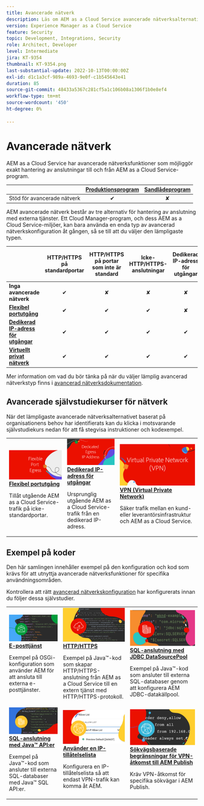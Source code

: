 ```yaml
---
title: Avancerade nätverk
description: Läs om AEM as a Cloud Service avancerade nätverksalternativ.
version: Experience Manager as a Cloud Service
feature: Security
topic: Development, Integrations, Security
role: Architect, Developer
level: Intermediate
jira: KT-9354
thumbnail: KT-9354.png
last-substantial-update: 2022-10-13T00:00:00Z
exl-id: d1c1a3cf-989a-4693-9e0f-c1b545643e41
duration: 85
source-git-commit: 48433a5367c281cf5a1c106b08a1306f1b0e8ef4
workflow-type: tm+mt
source-wordcount: '450'
ht-degree: 0%

---
```


# Avancerade nätverk

AEM as a Cloud Service har avancerade nätverksfunktioner som möjliggör exakt hantering av anslutningar till och från AEM as a Cloud Service-program.

|                                                   | [Produktionsprogram](https://experienceleague.adobe.com/docs/experience-manager-cloud-service/content/implementing/using-cloud-manager/programs/introduction-production-programs.html) | [Sandlådeprogram](https://experienceleague.adobe.com/docs/experience-manager-cloud-service/content/implementing/using-cloud-manager/programs/introduction-sandbox-programs.html) |
|---------------------------------------------------|:-----------------------:|:---------------------:|
| Stöd för avancerade nätverk | ✔ | ✘ |


AEM avancerade nätverk består av tre alternativ för hantering av anslutning med externa tjänster. Ett Cloud Manager-program, och dess AEM as a Cloud Service-miljöer, kan bara använda en enda typ av avancerad nätverkskonfiguration åt gången, så se till att du väljer den lämpligaste typen.

|                                   | HTTP/HTTPS på standardportar | HTTP/HTTPS på portar som inte är standard | Icke-HTTP/HTTPS-anslutningar | Dedikerad IP-adress för utgångar | Listan&quot;Inga proxyvärdar&quot; | Anslut till VPN-skyddade tjänster | Begränsa AEM Publish-trafik med IP |
|-----------------------------------|:----------------------------:|:--------------------------------:|:--------------------------:|:-------------------:|:-------------------------------------:|:-------------------------------------:|:----:|
| __Inga avancerade nätverk__ | ✔ | ✘ | ✘ | ✘ | ✘ | ✘ | ✘ |
| [__Flexibel portutgång__](./flexible-port-egress.md) | ✔ | ✔ | ✔ | ✘ | ✘ | ✘ | ✘ |
| [__Dedikerad IP-adress för utgångar__](./dedicated-egress-ip-address.md) | ✔ | ✔ | ✔ | ✔ | ✔ | ✘ | ✘ |
| [__Virtuellt privat nätverk__](./vpn.md) | ✔ | ✔ | ✔ | ✔ | ✔ | ✔ | ✔ |


Mer information om vad du bör tänka på när du väljer lämplig avancerad nätverkstyp finns i [avancerad nätverksdokumentation](https://experienceleague.adobe.com/docs/experience-manager-cloud-service/security/configuring-advanced-networking.html).

## Avancerade självstudiekurser för nätverk

När det lämpligaste avancerade nätverksalternativet baserat på organisationens behov har identifierats kan du klicka i motsvarande självstudiekurs nedan för att få stegvisa instruktioner och kodexempel.

<table>
  <tr>
   <td>
      <a  href="./flexible-port-egress.md"><img alt="Flexibel portutgång" src="./assets/flexible-port-egress.png"/></a>
      <div><strong><a href="./flexible-port-egress.md">Flexibel portutgång</a></strong></div>
      <p>
          Tillåt utgående AEM as a Cloud Service-trafik på icke-standardportar.
      </p>
    </td>   
   <td>
      <a  href="./dedicated-egress-ip-address.md"><img alt="FleDedicated egress IP-adress" src="./assets/dedicated-egress-ip-address.png"/></a>
      <div><strong><a href="./dedicated-egress-ip-address.md">Dedikerad IP-adress för utgångar</a></strong></div>
      <p>
        Ursprunglig utgående AEM as a Cloud Service-trafik från en dedikerad IP-adress.
      </p>
    </td>   
   <td>
      <a  href="./vpn.md"><img alt="VPN (Virtual Private Network)" src="./assets/vpn.png"/></a>
      <div><strong><a href="./vpn.md">VPN (Virtual Private Network)</a></strong></div>
      <p>
        Säker trafik mellan en kund- eller leverantörsinfrastruktur och AEM as a Cloud Service.
      </p>
    </td>   
  </tr>
</table>

## Exempel på koder

Den här samlingen innehåller exempel på den konfiguration och kod som krävs för att utnyttja avancerade nätverksfunktioner för specifika användningsområden.

Kontrollera att rätt [avancerad nätverkskonfiguration](#advanced-networking) har konfigurerats innan du följer dessa självstudier.

<table><tr>
   <td>
      <a  href="./examples/email-service.md"><img alt="VPN (Virtual Private Network)" src="./assets/code-examples__email.png"/></a>
      <div><strong><a href="./examples/email-service.md">E-posttjänst</a></strong></div>
      <p>
        Exempel på OSGi-konfiguration som använder AEM för att ansluta till externa e-posttjänster.
      </p>
    </td>  
    <td>
        <a  href="./examples/http-dedicated-egress-ip-vpn.md"><img alt="HTTP/HTTPS" src="./assets/code-examples__http.png"/></a>
        <div><strong><a href="./examples/http-dedicated-egress-ip-vpn.md">HTTP/HTTPS</a></strong></div>
        <p>
            Exempel på Java™-kod som skapar HTTP/HTTPS-anslutning från AEM as a Cloud Service till en extern tjänst med HTTP/HTTPS-protokoll.
        </p>
    </td>
    <td>
      <a  href="./examples/sql-datasourcepool.md"><img alt="SQL-anslutning med JDBC DataSourcePool" src="./assets//code-examples__sql-osgi.png"/></a>
      <div><strong><a href="./examples/sql-datasourcepool.md">SQL-anslutning med JDBC DataSourcePool</a></strong></div>
      <p>
            Exempel på Java™-kod som ansluter till externa SQL-databaser genom att konfigurera AEM JDBC-datakällpool.
      </p>
    </td>   
    </tr><tr>
    <td>
      <a  href="./examples/sql-java-apis.md"><img alt="SQL-anslutning med Java API:er" src="./assets/code-examples__sql-java-api.png"/></a>
      <div><strong><a href="./examples/sql-java-apis.md">SQL-anslutning med Java™ API:er</a></strong></div>
      <p>
            Exempel på Java™-kod som ansluter till externa SQL-databaser med Java™ SQL API:er.
      </p>
    </td>   
    <td>
      <a  href="https://experienceleague.adobe.com/docs/experience-manager-cloud-service/implementing/using-cloud-manager/ip-allow-lists/apply-allow-list.html"><img alt="Använda IP tillåtelselista" src="./assets/code_examples__vpn-allow-list.png"/></a>
      <div><strong><a href="https://experienceleague.adobe.com/docs/experience-manager-cloud-service/implementing/using-cloud-manager/ip-allow-lists/apply-allow-list.html">Använder en IP-tillåtelselista</a></strong></div>
      <p>
            Konfigurera en IP-tillåtelselista så att endast VPN-trafik kan komma åt AEM.
      </p>
    </td>
   <td>
      <a  href="https://experienceleague.adobe.com/docs/experience-manager-cloud-service/security/configuring-advanced-networking.html#restrict-vpn-to-ingress-connections"><img alt="Sökvägsbaserade begränsningar för VPN-åtkomst till AEM Publish" src="./assets/code_examples__vpn-path-allow-list.png"/></a>
      <div><strong><a href="https://experienceleague.adobe.com/docs/experience-manager-cloud-service/security/configuring-advanced-networking.html#restrict-vpn-to-ingress-connections">Sökvägsbaserade begränsningar för VPN-åtkomst till AEM Publish</a></strong></div>
      <p>
            Kräv VPN-åtkomst för specifika sökvägar i AEM Publish.
      </p>
    </td>
</tr>
</table>
